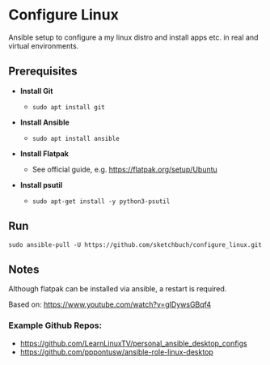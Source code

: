 # Configure Linux

Ansible setup to configure a my linux distro and install apps etc. in real and virtual environments.

## Prerequisites

- **Install Git**
  -  `sudo apt install git`

- **Install Ansible**
  -  `sudo apt install ansible`

- **Install Flatpak**
  -  See official guide, e.g. https://flatpak.org/setup/Ubuntu

- **Install psutil**
  -  `sudo apt-get install -y python3-psutil`

## Run

`sudo ansible-pull -U https://github.com/sketchbuch/configure_linux.git`

## Notes

Although flatpak can be installed via ansible, a restart is required.

Based on: https://www.youtube.com/watch?v=gIDywsGBqf4

### Example Github Repos:

- https://github.com/LearnLinuxTV/personal_ansible_desktop_configs
- https://github.com/pppontusw/ansible-role-linux-desktop
